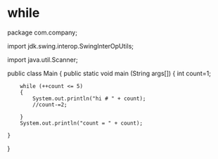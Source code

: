 # while
package com.company;

import jdk.swing.interop.SwingInterOpUtils;

import java.util.Scanner;

public class Main
{
    public static void main (String args[])
    {
        int count=1;

        while (++count <= 5)
        {
            System.out.println("hi # " + count);
            //count-=2;

        }
        System.out.println("count = " + count);

    }
}
